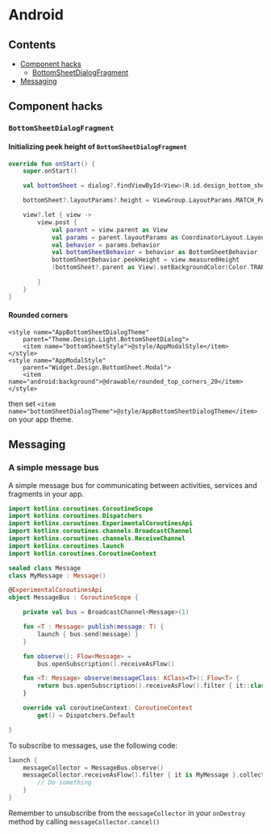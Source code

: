 # Android

## Contents

* [Component hacks](#component_hacks)
  * [BottomSheetDialogFragment](#bottomsheetdialogfragment)
* [Messaging](#messaging)

## Component hacks
### `BottomSheetDialogFragment`

#### Initializing peek height of `BottomSheetDialogFragment`

```kotlin
override fun onStart() {
    super.onStart()

    val bottomSheet = dialog?.findViewById<View>(R.id.design_bottom_sheet)

    bottomSheet?.layoutParams?.height = ViewGroup.LayoutParams.MATCH_PARENT

    view?.let { view ->
        view.post {
            val parent = view.parent as View
            val params = parent.layoutParams as CoordinatorLayout.LayoutParams
            val behavior = params.behavior
            val bottomSheetBehavior = behavior as BottomSheetBehavior
            bottomSheetBehavior.peekHeight = view.measuredHeight
            (bottomSheet?.parent as View).setBackgroundColor(Color.TRANSPARENT)

        }
    }
}
```
#### Rounded corners

```
<style name="AppBottomSheetDialogTheme"
    parent="Theme.Design.Light.BottomSheetDialog">
    <item name="bottomSheetStyle">@style/AppModalStyle</item>
</style>
<style name="AppModalStyle"
    parent="Widget.Design.BottomSheet.Modal">
    <item name="android:background">@drawable/rounded_top_corners_20</item>
</style>
```

then set `<item name="bottomSheetDialogTheme">@style/AppBottomSheetDialogTheme</item>` on your app theme.

## Messaging

### A simple message bus

A simple message bus for communicating between activities, services and fragments in your app. 

```kotlin
import kotlinx.coroutines.CoroutineScope
import kotlinx.coroutines.Dispatchers
import kotlinx.coroutines.ExperimentalCoroutinesApi
import kotlinx.coroutines.channels.BroadcastChannel
import kotlinx.coroutines.channels.ReceiveChannel
import kotlinx.coroutines.launch
import kotlin.coroutines.CoroutineContext

sealed class Message
class MyMessage : Message()

@ExperimentalCoroutinesApi
object MessageBus : CoroutineScope {

    private val bus = BroadcastChannel<Message>(1)

    fun <T : Message> publish(message: T) {
        launch { bus.send(message) }
    }

    fun observe(): Flow<Message> =
        bus.openSubscription().receiveAsFlow()

    fun <T: Message> observe(messageClass: KClass<T>): Flow<T> {
        return bus.openSubscription().receiveAsFlow().filter { it::class == messageClass } as Flow<T>
    }

    override val coroutineContext: CoroutineContext
        get() = Dispatchers.Default

}
```

To subscribe to messages, use the following code: 

```kotlin
launch {
    messageCollector = MessageBus.observe()
    messageCollector.receiveAsFlow().filter { it is MyMessage }.collect {
        // Do something
    }
}
```

Remember to unsubscribe from the `messageCollector` in your `onDestroy` method by calling `messageCollector.cancel()`

